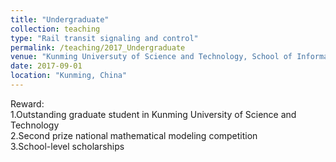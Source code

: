 ```yaml
---
title: "Undergraduate"
collection: teaching
type: "Rail transit signaling and control"
permalink: /teaching/2017_Undergraduate
venue: "Kunming Universuty of Science and Technology, School of Information Engineering and Automatization "
date: 2017-09-01
location: "Kunming, China"
---
```


Reward:\
1.Outstanding graduate student in Kunming University of Science and Technology\
2.Second prize national mathematical modeling competition\
3.School-level scholarships
